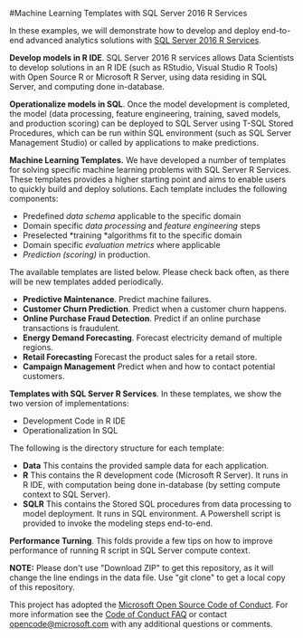#Machine Learning Templates with SQL Server 2016 R ServicesIn these examples, we will demonstrate how to develop and deploy end-to-end advanced analytics solutions with [SQL Server 2016 R Services](https://msdn.microsoft.com/en-us/library/mt674876.aspx). **Develop models in R IDE**. SQL Server 2016 R services allows Data Scientists to develop solutions in an R IDE (such as RStudio, Visual Studio R Tools) with Open Source R or Microsoft R Server, using data residing in SQL Server, and computing done in-database. **Operationalize models in SQL**. Once the model development is completed, the model (data processing, feature engineering, training, saved models, and production scoring) can be deployed to SQL Server using T-SQL Stored Procedures, which can be run within SQL environment (such as SQL Server Management Studio) or called by applications to make predictions. **Machine Learning Templates.** We have developed a number of templates for solving specific machine learning problems with SQL Server R Services. These templates provides a higher starting point and aims to enable users to quickly build and deploy solutions. Each template includes the following components:- Predefined *data schema* applicable to the specific domain- Domain specific *data processing* and *feature engineering* steps- Preselected *training *algorithms fit to the specific domain - Domain specific *evaluation metrics* where applicable- *Prediction (scoring)* in production.  The available templates are listed below. Please check back often, as there will be new templates added periodically. - **Predictive Maintenance**.  Predict machine failures.- **Customer Churn Prediction**.   Predict when a customer churn happens.- **Online Purchase Fraud Detection**. Predict if an online purchase transactions is fraudulent.- **Energy Demand Forecasting**. Forecast electricity demand of multiple regions. - **Retail Forecasting** Forecast the product sales for a retail store.- **Campaign Management** Predict when and how to contact potential customers. **Templates with SQL Server R Services**. In these templates, we show the two version of implementations: - Development Code in R IDE - Operationalization In SQLThe following is the directory structure for each template:* **Data**    This contains the provided sample data for each application.* **R**	      This contains the R development code (Microsoft R Server). It runs in R IDE, with computation being done in-database (by setting compute context to SQL Server). * **SQLR**    This contains the Stored SQL procedures from data processing to model deployment. It runs in SQL environment. A Powershell script is provided to invoke the modeling steps end-to-end. **Performance Turning**. This folds provide a few tips on how to improve performance of running R script in SQL Server compute context.**NOTE:** Please don't use "Download ZIP" to get this repository, as it will change the line endings in the data file. Use "git clone" to get a local copy of this repository.  This project has adopted the [Microsoft Open Source Code of Conduct](https://opensource.microsoft.com/codeofconduct/). For more information see the [Code of Conduct FAQ](https://opensource.microsoft.com/codeofconduct/faq/) or contact [opencode@microsoft.com](mailto:opencode@microsoft.com) with any additional questions or comments.